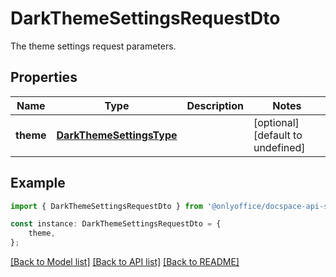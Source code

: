 # DarkThemeSettingsRequestDto

The theme settings request parameters.

## Properties

Name | Type | Description | Notes
------------ | ------------- | ------------- | -------------
**theme** | [**DarkThemeSettingsType**](DarkThemeSettingsType.md) |  | [optional] [default to undefined]

## Example

```typescript
import { DarkThemeSettingsRequestDto } from '@onlyoffice/docspace-api-sdk';

const instance: DarkThemeSettingsRequestDto = {
    theme,
};
```

[[Back to Model list]](../README.md#documentation-for-models) [[Back to API list]](../README.md#documentation-for-api-endpoints) [[Back to README]](../README.md)
